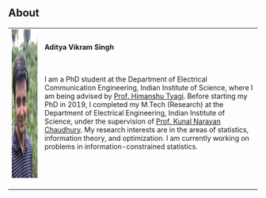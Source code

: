 ## About

<dl>
<table class="imgtable"><tr><td>
<img src="pic3.jpg" alt="Picture" width="500px" height="300px" />&nbsp;</td>
<td align="left"><p><b>Aditya Vikram Singh</b> <br />
<br /> <br />
  
  I am a PhD student at the Department of Electrical Communication Engineering, Indian Institute of Science, where I am being advised by [Prof. Himanshu Tyagi](https://ece.iisc.ac.in/~htyagi/). Before starting my PhD in 2019, I completed my M.Tech (Research) at the Department of Electrical Engineering, Indian Institute of Science, under the supervision of [Prof. Kunal Narayan Chaudhury](https://sites.google.com/site/kunalnchaudhury/). My research interests are in the areas of statistics, information theory, and optimization. I am currently working on problems in information-constrained statistics.

<br /> <br />

</td></tr></table>
</dl>

